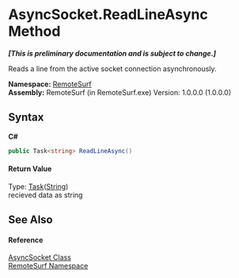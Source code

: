 # AsyncSocket.ReadLineAsync Method 
 _**\[This is preliminary documentation and is subject to change.\]**_

Reads a line from the active socket connection asynchronously.

**Namespace:**&nbsp;<a href="N_RemoteSurf">RemoteSurf</a><br />**Assembly:**&nbsp;RemoteSurf (in RemoteSurf.exe) Version: 1.0.0.0 (1.0.0.0)

## Syntax

**C#**<br />
``` C#
public Task<string> ReadLineAsync()
```


#### Return Value
Type: <a href="http://msdn2.microsoft.com/en-us/library/dd321424" target="_self">Task</a>(<a href="http://msdn2.microsoft.com/en-us/library/s1wwdcbf" target="_self">String</a>)<br />recieved data as string

## See Also


#### Reference
<a href="T_RemoteSurf_AsyncSocket">AsyncSocket Class</a><br /><a href="N_RemoteSurf">RemoteSurf Namespace</a><br />